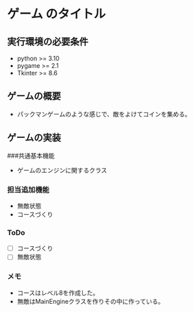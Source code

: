 # ゲーム のタイトル
## 実行環境の必要条件
* python >= 3.10
* pygame >= 2.1
* Tkinter >= 8.6

## ゲームの概要
* パックマンゲームのような感じで、敵をよけてコインを集める。

## ゲームの実装
###共通基本機能
* ゲームのエンジンに関するクラス
### 担当追加機能
* 無敵状態
* コースづくり
### ToDo
- [ ] コースづくり
- [ ] 無敵状態
### メモ
* コースはレベル8を作成した。
* 無敵はMainEngineクラスを作りその中に作っている。
